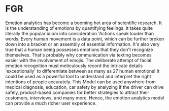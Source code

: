 # FGR
Emotion analytics has become a booming hot area of scientific research. It is the understanding of emotions by quantifying feelings. It takes quite literally the popular idiom into consideration 'Actions speak louder than words. Every human movement is a data point, which can be further broken down into a bracket or an assembly of essential information. It's also very true that a human being possesses emotions that they don't recognize themselves. That's probably why communication via texting becomes easier with the involvement of emojis. The deliberate attempt of facial emotion recognition must meticulously record the intricate details 'exceptionally' to differentiate between as many as 27 human emotions! It could be used as a powerful tool to understand and interpret the right intentions of people accurately. This Model can be used anywhere from medical diagnosis, education, car safety by analyzing if the driver can drive safely, product-based companies for better strategies to attract their customers, interviews, and many more. Hence, the emotion analytics model can provide a much richer user experience. 
